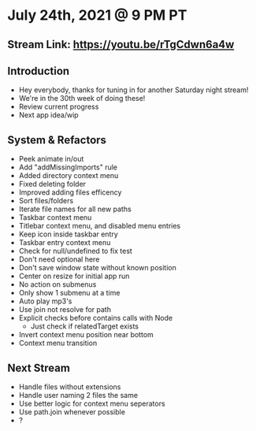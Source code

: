 # July 24th, 2021 @ 9 PM PT

## Stream Link: https://youtu.be/rTgCdwn6a4w

## Introduction

- Hey everybody, thanks for tuning in for another Saturday night stream!
- We're in the 30th week of doing these!
- Review current progress
- Next app idea/wip

## System & Refactors

- Peek animate in/out
- Add "addMissingImports" rule
- Added directory context menu
- Fixed deleting folder
- Improved adding files efficency
- Sort files/folders
- Iterate file names for all new paths
- Taskbar context menu
- Titlebar context menu, and disabled menu entries
- Keep icon inside taskbar entry
- Taskbar entry context menu
- Check for null/undefined to fix test
- Don't need optional here
- Don't save window state without known position
- Center on resize for initial app run
- No action on submenus
- Only show 1 submenu at a time
- Auto play mp3's
- Use join not resolve for path
- Explicit checks before contains calls with Node
  - Just check if relatedTarget exists
- Invert context menu position near bottom
- Context menu transition

## Next Stream

- Handle files without extensions
- Handle user naming 2 files the same
- Use better logic for context menu seperators
- Use path.join whenever possible
- ?
